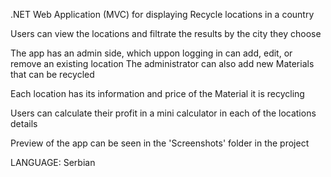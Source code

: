 .NET Web Application (MVC) for displaying Recycle locations in a country

Users can view the locations and filtrate the results by the city they choose

The app has an admin side, which uppon logging in can add, edit, or remove an existing location
The administrator can also add new Materials that can be recycled

Each location has its information and price of the Material it is recycling

Users can calculate their profit in a mini calculator in each of the locations details

Preview of the app can be seen in the 'Screenshots' folder in the project

LANGUAGE: Serbian
